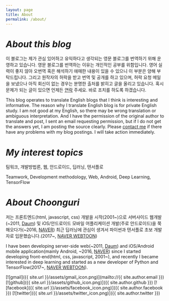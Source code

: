 ```yaml
---
layout: page
title: About
permalink: /about/
---
```


# *About this blog*
이 블로그는 제가 관심 있어하고 유익하다고 생각되는 영문 블로그를 번역하기 위해 운영하고 있습니다. 영문 블로그를 번역하는 이유는 개인적인 공부를 위함입니다. 영어 실력이 좋지 않아 오번역 혹은 해석하기 애매한 내용이 있을 수 있으니 이 부분은 양해 부탁드립니다. 그리고 원작자의 허락을 받고 번역 및 공개를 하고 있으며, 허락 요청 메일을 보냈으나 아직 회신이 없는 경우는 분명한 출처를 밝히고 글을 올리고 있습니다. 혹시 문제가 되는 글이 있으면 언제든 [연락](mailto://choonguri@gmail.com) 주세요. 바로 조치를 하도록 하겠습니다.

This blog operates to translate English blogs that I think is interesting and informative. The reason why I translate English blog is for private English study. I am not good at my English, so there may be wrong translation or ambiguous interpretation. And I have the permission of the original author to translate and post, I sent an email requesting permission, but if I do not get the answers yet, I am posting the source clearly. Please [contact me](mailto://choonguri@gmail.com) if there have any problems with my blog postings. I will take action immediately.

# *My interest topics*
팀워크, 개발방법론, 웹, 안드로이드, 딥러닝, 텐서플로

Teamwork, Development methodology, Web, Android, Deep Learning, TensorFlow 

# *About Choonguri*
저는 프론트엔드(html, javascript, css) 개발을 시작(2001~)으로 서버사이드 웹개발(~2011, [Daum](http://www.daum.net/)) 및 iOS/안드로이드 모바일 어플리케이션 개발(주로 안드로이드)을 쭉 해오다가(~2016, [NAVER](http://www.naver.com)) 최근 딥러닝에 관심이 생겨서 파이썬과 텐서플로 초보 개발자로 입문했습니다.(2017~, [NAVER WEBTOON](http://webtoon.naver.com))

I have been developing server-side web(~2011, [Daum](http://www.daum.net/)) and iOS/Android mobile application(mainly Android, ~2016, [NAVER](http://www.naver.com)) since I started developing front-end(html, css, javascript, 2001~), and recently I became interested in deep learning and started as a new developer of Python and TensorFlow(2017~, [NAVER WEBTOON](http://webtoon.naver.com)).


[![gmail]({{ site.url }}/assets/gmail_icon.png)](mailto://{{ site.author.email }})
[![github]({{ site.url }}/assets/github_icon.png)]({{ site.author.github }})
[![facebook]({{ site.url }}/assets/facebook_icon.png)]({{ site.author.facebook }})
[![twitter]({{ site.url }}/assets/twitter_icon.png)]({{ site.author.twitter }})




<!--This is the base Jekyll theme. You can find out more info about customizing your Jekyll theme, as well as basic Jekyll usage documentation at [jekyllrb.com](https://jekyllrb.com/)

You can find the source code for Minima at GitHub:
[jekyll][jekyll-organization] /
[minima](https://github.com/jekyll/minima)

You can find the source code for Jekyll at GitHub:
[jekyll][jekyll-organization] /
[jekyll](https://github.com/jekyll/jekyll)


[jekyll-organization]: https://github.com/jekyll
-->